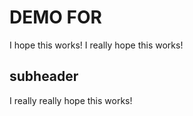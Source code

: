 # DEMO FOR 
I hope this works! 
I really hope this works!
## subheader
I really really hope this works!
